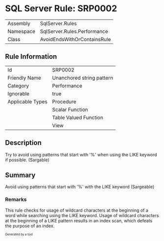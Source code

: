 ﻿# SQL Server Rule: SRP0002
  
|    |    |
|----|----|
| Assembly | SqlServer.Rules |
| Namespace | SqlServer.Rules.Performance |
| Class | AvoidEndsWithOrContainsRule |
  
## Rule Information
  
|    |    |
|----|----|
| Id | SRP0002 |
| Friendly Name | Unanchored string pattern |
| Category | Performance |
| Ignorable | true |
| Applicable Types | Procedure  |
|   | Scalar Function |
|   | Table Valued Function |
|   | View |
  
## Description
  
Try to avoid using patterns that start with '%' when using the LIKE keyword if possible.  (Sargable)
  
## Summary
  
Avoid using patterns that start with '%' with the LIKE keyword  (Sargeable)
  
### Remarks
  
This rule checks for usage of wildcard characters at the beginning of a word while searching
using the LIKE keyword. Usage of wildcard characters at the beginning of a LIKE pattern
results in an index scan, which defeats the purpose of an index.
  
<sub><sup>Generated by a tool</sup></sub>

